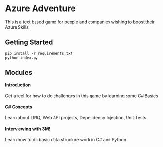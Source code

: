# Azure Adventure
This is a text based game for people and companies wishing to boost their Azure Skills

## Getting Started
```
pip install -r requirements.txt
python index.py
```


## Modules

#### Introduction
Get a feel for how to do challenges in this game by learning some C# Basics
#### C# Concepts
Learn about LINQ, Web API projects, Dependency Injection, Unit Tests
#### Interviewing with 3M!
Learn how to do basic data structure work in C# and Python

